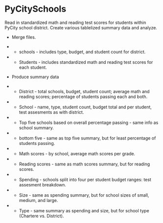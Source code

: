 # PyCitySchools

Read in standardized math and reading test scores for students within PyCity school district.  Create various tablelized summary data and analyze.

- Merge files.
- - schools - includes type, budget, and student count for district.
- - Students - includes standardized math and reading test scores for each student.

- Produce summary data
- - District - total schools, budget, student count; average math and reading scores; percentage of students passing each and both.
- - School - name, type, student count, budget total and per student, test assesments as with district.
- - Top five schools based on overall percentage passing - same info as school summary.
- - bottom five - same as top five summary, but for least percentage of students passing.
- - Math scores - by school, average math scores per grade.
- - Reading scores - same as math scores summary, but for reading scores.
- - Spending - schools split into four per student budget ranges: test assesment breakdown.
- - Size - same as spending summary, but for school sizes of small, medium, and large.
- - Type - same summary as spending and size, but for school type (Chartere vs. District).